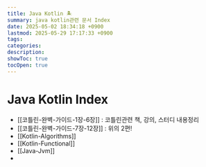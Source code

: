 ```yaml
---
title: Java Kotlin 🏝️
summary: java kotlin관련 문서 Index
date: 2025-05-02 18:34:18 +0900
lastmod: 2025-05-29 17:17:33 +0900
tags: 
categories: 
description: 
showToc: true
tocOpen: true
---
```


# Java Kotlin Index

- [[코틀린-완벽-가이드-1장-6장]] : 코틀린관련 책, 강의, 스터디 내용정리
- [[코틀린-완벽-가이드-7장-12장]] : 위의 2편!
- [[Kotlin-Algorithms]]
- [[Kotlin-Functional]]
- [[Java-Jvm]]
- 

